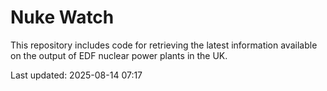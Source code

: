 # Nuke Watch

This repository includes code for retrieving the latest information available on the output of EDF nuclear power plants in the UK.

Last updated: 2025-08-14 07:17